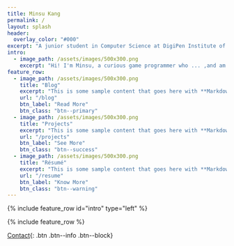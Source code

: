 ```yaml
---
title: Minsu Kang
permalink: /
layout: splash
header:
  overlay_color: "#000"
excerpt: "A junior student in Computer Science at DigiPen Institute of Technology"
intro:
  - image_path: /assets/images/500x300.png
    excerpt: "Hi! I'm Minsu, a curious game programmer who ... ,and am currently a full-time student in Computer Science in Real-Time Interactive Simulation at Digipen."
feature_row:
  - image_path: /assets/images/500x300.png
    title: "Blog"
    excerpt: "This is some sample content that goes here with **Markdown** formatting."
    url: "/blog"
    btn_label: "Read More"
    btn_class: "btn--primary"
  - image_path: /assets/images/500x300.png
    title: "Projects"
    excerpt: "This is some sample content that goes here with **Markdown** formatting."
    url: "/projects"
    btn_label: "See More"
    btn_class: "btn--success"
  - image_path: /assets/images/500x300.png
    title: "Résumé"
    excerpt: "This is some sample content that goes here with **Markdown** formatting."
    url: "/resume"
    btn_label: "Know More"
    btn_class: "btn--warning"
---
```


{% include feature_row id="intro" type="left" %}

{% include feature_row %}

[Contact](/contact){: .btn .btn--info .btn--block}